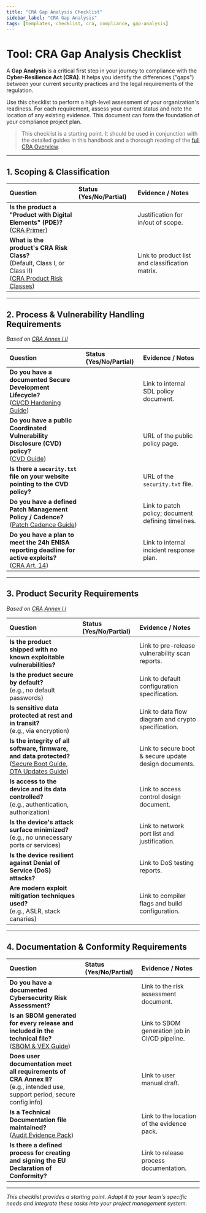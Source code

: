 ```yaml
---
title: "CRA Gap Analysis Checklist"
sidebar_label: "CRA Gap Analysis"
tags: [templates, checklist, cra, compliance, gap-analysis]
---
```

# Tool: CRA Gap Analysis Checklist

A **Gap Analysis** is a critical first step in your journey to compliance with the **Cyber-Resilience Act (CRA)**. It helps you identify the differences ("gaps") between your current security practices and the legal requirements of the regulation.

Use this checklist to perform a high-level assessment of your organization's readiness. For each requirement, assess your current status and note the location of any existing evidence. This document can form the foundation of your compliance project plan.

> This checklist is a starting point. It should be used in conjunction with the detailed guides in this handbook and a thorough reading of the [full CRA Overview](../../standards/cra-overview.md).

---

## 1. Scoping & Classification

| Question | Status (Yes/No/Partial) | Evidence / Notes |
| :--- | :--- | :--- |
| **Is the product a "Product with Digital Elements" (PDE)?**<br/>([CRA Primer](../../quick-start/cra-primer.md)) | | Justification for in/out of scope. |
| **What is the product's CRA Risk Class?**<br/>(Default, Class I, or Class II)<br/>([CRA Product Risk Classes](../../standards/cra-overview.md#product-risk-classes)) | | Link to product list and classification matrix. |

---

## 2. Process & Vulnerability Handling Requirements
_Based on [CRA Annex I.II][cra_annexI]_

| Question | Status (Yes/No/Partial) | Evidence / Notes |
| :--- | :--- | :--- |
| **Do you have a documented Secure Development Lifecycle?**<br/>([CI/CD Hardening Guide](../../implementation/operate-phase/cicd-hardening.md)) | | Link to internal SDL policy document. |
| **Do you have a public Coordinated Vulnerability Disclosure (CVD) policy?**<br/>([CVD Guide](../../implementation/operate-phase/vulnerability-disclosure.md)) | | URL of the public policy page. |
| **Is there a `security.txt` file on your website pointing to the CVD policy?** | | URL of the `security.txt` file. |
| **Do you have a defined Patch Management Policy / Cadence?**<br/>([Patch Cadence Guide](../../implementation/operate-phase/patch-cadence.md)) | | Link to patch policy; document defining timelines. |
| **Do you have a plan to meet the 24h ENISA reporting deadline for active exploits?**<br/>([CRA Art. 14][cra_art14]) | | Link to internal incident response plan. |

---

## 3. Product Security Requirements
_Based on [CRA Annex I.I][cra_annexI]_

| Question | Status (Yes/No/Partial) | Evidence / Notes |
| :--- | :--- | :--- |
| **Is the product shipped with no known exploitable vulnerabilities?** | | Link to pre-release vulnerability scan reports. |
| **Is the product secure by default?**<br/>(e.g., no default passwords) | | Link to default configuration specification. |
| **Is sensitive data protected at rest and in transit?**<br/>(e.g., via encryption) | | Link to data flow diagram and crypto specification. |
| **Is the integrity of all software, firmware, and data protected?**<br/>([Secure Boot Guide](../../implementation/build-phase/secure-boot.md), [OTA Updates Guide](../../implementation/build-phase/ota-updates.md)) | | Link to secure boot & secure update design documents. |
| **Is access to the device and its data controlled?**<br/>(e.g., authentication, authorization) | | Link to access control design document. |
| **Is the device's attack surface minimized?**<br/>(e.g., no unnecessary ports or services) | | Link to network port list and justification. |
| **Is the device resilient against Denial of Service (DoS) attacks?** | | Link to DoS testing reports. |
| **Are modern exploit mitigation techniques used?**<br/>(e.g., ASLR, stack canaries) | | Link to compiler flags and build configuration. |

---

## 4. Documentation & Conformity Requirements

| Question | Status (Yes/No/Partial) | Evidence / Notes |
| :--- | :--- | :--- |
| **Do you have a documented Cybersecurity Risk Assessment?** | | Link to the risk assessment document. |
| **Is an SBOM generated for every release and included in the technical file?**<br/>([SBOM & VEX Guide](../../implementation/build-phase/sbom-vex.md)) | | Link to SBOM generation job in CI/CD pipeline. |
| **Does user documentation meet all requirements of CRA Annex II?**<br/>(e.g., intended use, support period, secure config info) | | Link to user manual draft. |
| **Is a Technical Documentation file maintained?**<br/>([Audit Evidence Pack](../policy-and-evidence/audit-evidence-pack.md)) | | Link to the location of the evidence pack. |
| **Is there a defined process for creating and signing the EU Declaration of Conformity?** | | Link to release process documentation. |

---

*This checklist provides a starting point. Adapt it to your team's specific needs and integrate these tasks into your project management system.* 

<!-- Citations -->
[cra_art14]: https://eur-lex.europa.eu/legal-content/EN/TXT/?uri=CELEX:02024R2847-20241120#art_14 "CRA Article 14 – Reporting obligations of manufacturers"
[cra_annexI]: https://eur-lex.europa.eu/legal-content/EN/TXT/?uri=CELEX:02024R2847-20241120#anx_I "CRA Annex I – Essential cybersecurity requirements"
